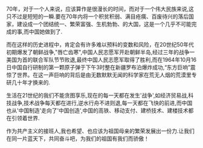 70年，对于一个人来说，应该算作是很漫长的时间，而对于一个伟大民族来说,这只不过是短短的一瞬.要在70年内将一个积贫积弱、满目疮痍、百废待兴的落后国家，建设成一个团结统一、繁荣富强、生机勃勃、的大国，这是一个几乎不可能完成的事,而中国她做到了.

而在这样的历史进程中，肯定会有许多难以预料的变数和风险，在20世纪50年代初期爆发了朝鲜战争,"唇亡齿寒",中国人民志愿军开赴朝鲜半岛,经过三年的战争一美国为首的联合军队节节败退,最终中国人民志愿军取得了胜利,而在1964年10月16日中国自行研制的第一颗原子弹于下午3时整在新疆罗布泊爆炸成功,“东方巨响”震惊了世界。在这一声巨响的背后是由无数默默无闻的科学家在荒无人烟的荒漠里专研几十年才换来的.

生活在21世纪的我们不能贪图享乐,现在的每一天都在发生'战争',如经济贸易战,科技战争,技术战争每天都在进行,逆水行舟不进则退,每一天都在飞快的前进,而中国也从'中国制造'走向了'中国创造',中国的高铁、移动支付、建桥技术、建楼技术都在引领着世界.

作为共产主义的接班人,我也希望、也应该为祖国母亲的繁荣发展出一份力.让我们在同一片蓝天下，共同奋斗吧，为我们的祖国有我们而骄傲！